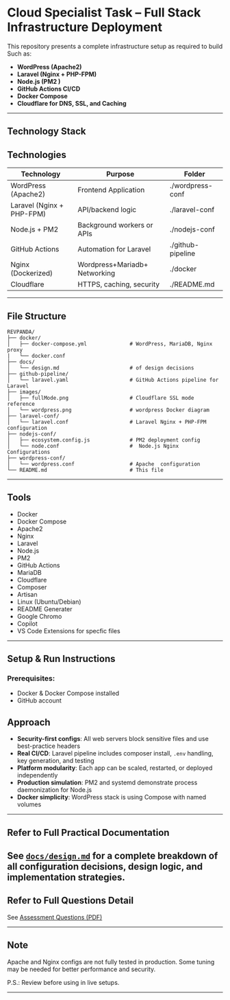 # Cloud Specialist Task – Full Stack Infrastructure Deployment

This repository presents a complete infrastructure setup as required to build Such as:

* **WordPress (Apache2)**
* **Laravel (Nginx + PHP-FPM)**
* **Node.js (PM2 )**
* **GitHub Actions CI/CD**
* **Docker Compose**
* **Cloudflare for DNS, SSL, and Caching**

---

## Technology Stack

## Technologies 

| Technology                | Purpose                       | Folder               |
|---------------------------|-------------------------------|----------------------|
| WordPress (Apache2)       | Frontend Application          | ./wordpress-conf    |
| Laravel (Nginx + PHP-FPM) | API/backend logic             | ./laravel-conf      |
| Node.js + PM2             | Background workers or APIs    | ./nodejs-conf       |
| GitHub Actions            | Automation for Laravel        | ./github-pipeline   |
| Nginx (Dockerized)        | Wordpress+Mariadb+ Networking | ./docker            |
| Cloudflare                | HTTPS, caching, security      | ./README.md         |

---

## File Structure

```
REVPANDA/
├── docker/
│   ├── docker-compose.yml              # WordPress, MariaDB, Nginx proxy
|   └── docker.conf 
├── docs/
│   └── design.md                       # of design decisions
├── github-pipeline/
│   └── laravel.yaml                    # GitHub Actions pipeline for Laravel
├── images/
│   ├── fullMode.png                    # Cloudflare SSL mode reference
│   └── wordpress.png                   # wordpress Docker diagram
├── laravel-conf/
│   └── laravel.conf                    # Laravel Nginx + PHP-FPM configuration
├── nodejs-conf/
│   ├── ecosystem.config.js             # PM2 deployment config
│   └── node.conf                       #  Node.js Nginx Configurations
├── wordpress-conf/
│   └── wordpress.conf                  # Apache  configuration
└── README.md                           # This file
```

---
## Tools 
- Docker  
- Docker Compose  
- Apache2  
- Nginx  
- Laravel  
- Node.js  
- PM2    
- GitHub Actions  
- MariaDB  
- Cloudflare  
- Composer  
- Artisan  
- Linux (Ubuntu/Debian)
- README Generater
- Google Chromo 
- Copilot
- VS Code Extensions for specfic files 

---

## Setup & Run Instructions

### Prerequisites:

* Docker & Docker Compose installed
* GitHub account 


## Approach

* **Security-first configs**: All web servers block sensitive files and use best-practice headers
* **Real CI/CD**: Laravel pipeline includes composer install, `.env` handling, key generation, and testing
* **Platform modularity**: Each app can be scaled, restarted, or deployed independently
* **Production simulation**: PM2 and systemd demonstrate process daemonization for Node.js
* **Docker simplicity**: WordPress stack is using Compose with named volumes

---

## Refer to Full Practical Documentation

See [`docs/design.md`](docs/design.md) for a complete breakdown of all configuration decisions, design logic, and implementation strategies.
---
## Refer to Full Questions Detail
See [Assessment Questions (PDF)](../assesementQuestions.pdf)

---
## Note
Apache and Nginx configs are not fully tested in production.
Some tuning may be needed for better performance and security.

P.S.: Review before using in live setups.

---